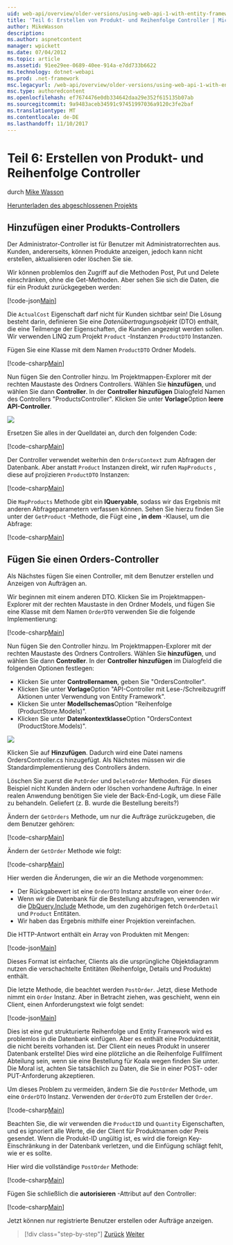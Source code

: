 ```yaml
---
uid: web-api/overview/older-versions/using-web-api-1-with-entity-framework-5/using-web-api-with-entity-framework-part-6
title: 'Teil 6: Erstellen von Produkt- und Reihenfolge Controller | Microsoft Docs'
author: MikeWasson
description: 
ms.author: aspnetcontent
manager: wpickett
ms.date: 07/04/2012
ms.topic: article
ms.assetid: 91ee29ee-0689-40ee-914a-e7dd733b6622
ms.technology: dotnet-webapi
ms.prod: .net-framework
msc.legacyurl: /web-api/overview/older-versions/using-web-api-1-with-entity-framework-5/using-web-api-with-entity-framework-part-6
msc.type: authoredcontent
ms.openlocfilehash: ef7674476e0db334642daa29e352f615135b07ab
ms.sourcegitcommit: 9a9483aceb34591c97451997036a9120c3fe2baf
ms.translationtype: MT
ms.contentlocale: de-DE
ms.lasthandoff: 11/10/2017
---
```

<a name="part-6-creating-product-and-order-controllers"></a>Teil 6: Erstellen von Produkt- und Reihenfolge Controller
====================
durch [Mike Wasson](https://github.com/MikeWasson)

[Herunterladen des abgeschlossenen Projekts](http://code.msdn.microsoft.com/ASP-NET-Web-API-with-afa30545)

## <a name="add-a-products-controller"></a>Hinzufügen einer Produkts-Controllers

Der Administrator-Controller ist für Benutzer mit Administratorrechten aus. Kunden, andererseits, können Produkte anzeigen, jedoch kann nicht erstellen, aktualisieren oder löschen Sie sie.

Wir können problemlos den Zugriff auf die Methoden Post, Put und Delete einschränken, ohne die Get-Methoden. Aber sehen Sie sich die Daten, die für ein Produkt zurückgegeben werden:

[!code-json[Main](using-web-api-with-entity-framework-part-6/samples/sample1.json?highlight=1)]

Die `ActualCost` Eigenschaft darf nicht für Kunden sichtbar sein! Die Lösung besteht darin, definieren Sie eine *Datenübertragungsobjekt* (DTO) enthält, die eine Teilmenge der Eigenschaften, die Kunden angezeigt werden sollen. Wir verwenden LINQ zum Projekt `Product` -Instanzen `ProductDTO` Instanzen.

Fügen Sie eine Klasse mit dem Namen `ProductDTO` Ordner Models.

[!code-csharp[Main](using-web-api-with-entity-framework-part-6/samples/sample2.cs)]

Nun fügen Sie den Controller hinzu. Im Projektmappen-Explorer mit der rechten Maustaste des Ordners Controllers. Wählen Sie **hinzufügen**, und wählen Sie dann **Controller**. In der **Controller hinzufügen** Dialogfeld Namen des Controllers &quot;ProductsController&quot;. Klicken Sie unter **Vorlage**Option **leere API-Controller**.

![](using-web-api-with-entity-framework-part-6/_static/image1.png)

Ersetzen Sie alles in der Quelldatei an, durch den folgenden Code:

[!code-csharp[Main](using-web-api-with-entity-framework-part-6/samples/sample3.cs)]

Der Controller verwendet weiterhin den `OrdersContext` zum Abfragen der Datenbank. Aber anstatt `Product` Instanzen direkt, wir rufen `MapProducts` , diese auf projizieren `ProductDTO` Instanzen:

[!code-csharp[Main](using-web-api-with-entity-framework-part-6/samples/sample4.cs?highlight=1)]

Die `MapProducts` Methode gibt ein **IQueryable**, sodass wir das Ergebnis mit anderen Abfrageparametern verfassen können. Sehen Sie hierzu finden Sie unter der `GetProduct` -Methode, die Fügt eine **, in dem** -Klausel, um die Abfrage:

[!code-csharp[Main](using-web-api-with-entity-framework-part-6/samples/sample5.cs?highlight=2)]

## <a name="add-an-orders-controller"></a>Fügen Sie einen Orders-Controller

Als Nächstes fügen Sie einen Controller, mit dem Benutzer erstellen und Anzeigen von Aufträgen an.

Wir beginnen mit einem anderen DTO. Klicken Sie im Projektmappen-Explorer mit der rechten Maustaste in den Ordner Models, und fügen Sie eine Klasse mit dem Namen `OrderDTO` verwenden Sie die folgende Implementierung:

[!code-csharp[Main](using-web-api-with-entity-framework-part-6/samples/sample6.cs)]

Nun fügen Sie den Controller hinzu. Im Projektmappen-Explorer mit der rechten Maustaste des Ordners Controllers. Wählen Sie **hinzufügen**, und wählen Sie dann **Controller**. In der **Controller hinzufügen** im Dialogfeld die folgenden Optionen festlegen:

- Klicken Sie unter **Controllernamen**, geben Sie "OrdersController".
- Klicken Sie unter **Vorlage**Option "API-Controller mit Lese-/Schreibzugriff Aktionen unter Verwendung von Entity Framework".
- Klicken Sie unter **Modellschemas**Option &quot;Reihenfolge (ProductStore.Models)&quot;.
- Klicken Sie unter **Datenkontextklasse**Option &quot;OrdersContext (ProductStore.Models)&quot;.

![](using-web-api-with-entity-framework-part-6/_static/image2.png)

Klicken Sie auf **Hinzufügen**. Dadurch wird eine Datei namens OrdersController.cs hinzugefügt. Als Nächstes müssen wir die Standardimplementierung des Controllers ändern.

Löschen Sie zuerst die `PutOrder` und `DeleteOrder` Methoden. Für dieses Beispiel nicht Kunden ändern oder löschen vorhandene Aufträge. In einer realen Anwendung benötigen Sie viele der Back-End-Logik, um diese Fälle zu behandeln. Geliefert (z. B. wurde die Bestellung bereits?)

Ändern der `GetOrders` Methode, um nur die Aufträge zurückzugeben, die dem Benutzer gehören:

[!code-csharp[Main](using-web-api-with-entity-framework-part-6/samples/sample7.cs)]

Ändern der `GetOrder` Methode wie folgt:

[!code-csharp[Main](using-web-api-with-entity-framework-part-6/samples/sample8.cs)]

Hier werden die Änderungen, die wir an die Methode vorgenommen:

- Der Rückgabewert ist eine `OrderDTO` Instanz anstelle von einer `Order`.
- Wenn wir die Datenbank für die Bestellung abzufragen, verwenden wir die [DbQuery.Include](https://msdn.microsoft.com/en-us/library/gg696395) Methode, um den zugehörigen fetch `OrderDetail` und `Product` Entitäten.
- Wir haben das Ergebnis mithilfe einer Projektion vereinfachen.

Die HTTP-Antwort enthält ein Array von Produkten mit Mengen:

[!code-json[Main](using-web-api-with-entity-framework-part-6/samples/sample9.json)]

Dieses Format ist einfacher, Clients als die ursprüngliche Objektdiagramm nutzen die verschachtelte Entitäten (Reihenfolge, Details und Produkte) enthält.

Die letzte Methode, die beachtet werden `PostOrder`. Jetzt, diese Methode nimmt ein `Order` Instanz. Aber in Betracht ziehen, was geschieht, wenn ein Client, einen Anforderungstext wie folgt sendet:

[!code-json[Main](using-web-api-with-entity-framework-part-6/samples/sample10.json)]

Dies ist eine gut strukturierte Reihenfolge und Entity Framework wird es problemlos in die Datenbank einfügen. Aber es enthält eine Produktentität, die nicht bereits vorhanden ist. Der Client ein neues Produkt in unserer Datenbank erstellte! Dies wird eine plötzliche an die Reihenfolge Fullfilment Abteilung sein, wenn sie eine Bestellung für Koala wegen finden Sie unter. Die Moral ist, achten Sie tatsächlich zu Daten, die Sie in einer POST- oder PUT-Anforderung akzeptieren.

Um dieses Problem zu vermeiden, ändern Sie die `PostOrder` Methode, um eine `OrderDTO` Instanz. Verwenden der `OrderDTO` zum Erstellen der `Order`.

[!code-csharp[Main](using-web-api-with-entity-framework-part-6/samples/sample11.cs)]

Beachten Sie, die wir verwenden die `ProductID` und `Quantity` Eigenschaften, und es ignoriert alle Werte, die der Client für Produktnamen oder Preis gesendet. Wenn die Produkt-ID ungültig ist, es wird die foreign Key-Einschränkung in der Datenbank verletzen, und die Einfügung schlägt fehlt, wie er es sollte.

Hier wird die vollständige `PostOrder` Methode:

[!code-csharp[Main](using-web-api-with-entity-framework-part-6/samples/sample12.cs)]

Fügen Sie schließlich die **autorisieren** -Attribut auf den Controller:

[!code-csharp[Main](using-web-api-with-entity-framework-part-6/samples/sample13.cs)]

Jetzt können nur registrierte Benutzer erstellen oder Aufträge anzeigen.

>[!div class="step-by-step"]
[Zurück](using-web-api-with-entity-framework-part-5.md)
[Weiter](using-web-api-with-entity-framework-part-7.md)
